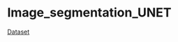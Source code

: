 # Image_segmentation_UNET
[Dataset](https://www.kaggle.com/datasets/aaryapatel98/indian-diabetic-retinopathy-image-dataset/download?datasetVersionNumber=1)
